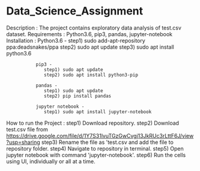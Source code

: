 # Data_Science_Assignment
Description : The project contains exploratory data analysis of test.csv dataset.
Requirements : Python3.6, pip3, pandas, jupyter-notebook
Installation : Python3.6 -
                  step1) sudo add-apt-repository ppa:deadsnakes/ppa
                  step2) sudo apt update
                  step3) sudo apt install python3.6
                  
               pip3 - 
                  step1) sudo apt update
                  step2) sudo apt install python3-pip
                  
               pandas -
                  step1) sudo apt update
                  step2) pip install pandas
                  
               jupyter notebook -
                  step1) sudo apt install jupyter-notebook
         
How to run the Project :
                  step1) Download repository.
                  step2) Download test.csv file from https://drive.google.com/file/d/1Y7S31lvuTGzGwCvgj13JkRUc3rLttF6J/view?usp=sharing
                  step3) Rename the file as 'test.csv and add the file to repository folder.
                  step4) Navigate to repository in terminal.
                  step5) Open jupyter notebook with command 'jupyter-notebook'.
                  step6) Run the cells using UI, individually or all at a time.
                  
                
               
               
                  
               
  
